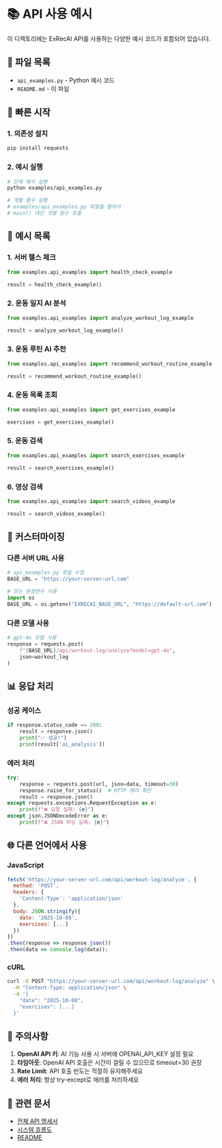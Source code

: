 # 📚 API 사용 예시

이 디렉토리에는 ExRecAI API를 사용하는 다양한 예시 코드가 포함되어 있습니다.

## 📁 파일 목록

- `api_examples.py` - Python 예시 코드
- `README.md` - 이 파일

## 🚀 빠른 시작

### 1. 의존성 설치

```bash
pip install requests
```

### 2. 예시 실행

```bash
# 전체 예시 실행
python examples/api_examples.py

# 개별 함수 실행
# examples/api_examples.py 파일을 열어서
# main() 대신 개별 함수 호출
```

## 📝 예시 목록

### 1. 서버 헬스 체크
```python
from examples.api_examples import health_check_example

result = health_check_example()
```

### 2. 운동 일지 AI 분석
```python
from examples.api_examples import analyze_workout_log_example

result = analyze_workout_log_example()
```

### 3. 운동 루틴 AI 추천
```python
from examples.api_examples import recommend_workout_routine_example

result = recommend_workout_routine_example()
```

### 4. 운동 목록 조회
```python
from examples.api_examples import get_exercises_example

exercises = get_exercises_example()
```

### 5. 운동 검색
```python
from examples.api_examples import search_exercises_example

result = search_exercises_example()
```

### 6. 영상 검색
```python
from examples.api_examples import search_videos_example

result = search_videos_example()
```

## 🔧 커스터마이징

### 다른 서버 URL 사용

```python
# api_examples.py 파일 수정
BASE_URL = "https://your-server-url.com"

# 또는 환경변수 사용
import os
BASE_URL = os.getenv("EXRECAI_BASE_URL", "https://default-url.com")
```

### 다른 모델 사용

```python
# gpt-4o 모델 사용
response = requests.post(
    f"{BASE_URL}/api/workout-log/analyze?model=gpt-4o",
    json=workout_log
)
```

## 📊 응답 처리

### 성공 케이스
```python
if response.status_code == 200:
    result = response.json()
    print("✅ 성공!")
    print(result['ai_analysis'])
```

### 에러 처리
```python
try:
    response = requests.post(url, json=data, timeout=30)
    response.raise_for_status()  # HTTP 에러 확인
    result = response.json()
except requests.exceptions.RequestException as e:
    print(f"❌ 요청 실패: {e}")
except json.JSONDecodeError as e:
    print(f"❌ JSON 파싱 실패: {e}")
```

## 🌐 다른 언어에서 사용

### JavaScript
```javascript
fetch('https://your-server-url.com/api/workout-log/analyze', {
  method: 'POST',
  headers: {
    'Content-Type': 'application/json'
  },
  body: JSON.stringify({
    date: '2025-10-08',
    exercises: [...]
  })
})
.then(response => response.json())
.then(data => console.log(data));
```

### cURL
```bash
curl -X POST "https://your-server-url.com/api/workout-log/analyze" \
  -H "Content-Type: application/json" \
  -d '{
    "date": "2025-10-08",
    "exercises": [...]
  }'
```

## 📌 주의사항

1. **OpenAI API 키**: AI 기능 사용 시 서버에 OPENAI_API_KEY 설정 필요
2. **타임아웃**: OpenAI API 호출은 시간이 걸릴 수 있으므로 timeout=30 권장
3. **Rate Limit**: API 호출 빈도는 적절히 유지해주세요
4. **에러 처리**: 항상 try-except로 에러를 처리하세요

## 🔗 관련 문서

- [전체 API 명세서](../API_SPECIFICATION.md)
- [시스템 흐름도](../SYSTEM_FLOW.md)
- [README](../README.md)


